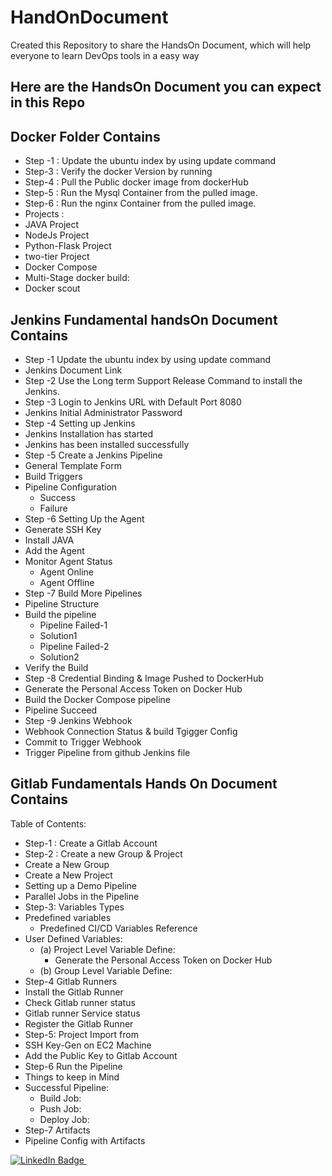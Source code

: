 # HandOnDocument

Created this Repository to share the HandsOn Document, which will help everyone to learn DevOps tools in a easy way


## Here are the HandsOn Document you can expect in this Repo


## Docker Folder Contains

- Step -1 : Update the ubuntu index by using update command
- Step-3 : Verify the docker Version by running
- Step-4 : Pull the Public docker image from dockerHub
- Step-5 : Run the Mysql Container from the pulled image.
- Step-6 : Run the nginx Container from the pulled image.
- Projects :
- JAVA Project
- NodeJs Project
- Python-Flask Project
- two-tier Project
- Docker Compose
- Multi-Stage docker build:
- Docker scout



## Jenkins Fundamental handsOn Document Contains

- Step -1 Update the ubuntu index by using update command
- Jenkins Document Link
- Step -2 Use the Long term Support Release Command to install the Jenkins.
- Step -3 Login to Jenkins URL with Default Port 8080
- Jenkins Initial Administrator Password
- Step -4 Setting up Jenkins
- Jenkins Installation has started
- Jenkins has been installed successfully
- Step -5 Create a Jenkins Pipeline
- General Template Form
- Build Triggers
- Pipeline Configuration
  - Success
  - Failure
- Step -6 Setting Up the Agent
- Generate SSH Key
- Install JAVA
- Add the Agent
- Monitor Agent Status
  - Agent Online
  - Agent Offline
- Step -7 Build More Pipelines
- Pipeline Structure
- Build the pipeline
  - Pipeline Failed-1
  - Solution1
  - Pipeline Failed-2
  - Solution2
- Verify the Build
- Step -8  Credential Binding & Image Pushed to DockerHub
- Generate the Personal Access Token on Docker Hub
- Build the Docker Compose pipeline
- Pipeline Succeed
- Step -9  Jenkins Webhook
- Webhook Connection Status & build Tgigger Config
- Commit to Trigger Webhook
- Trigger Pipeline from github Jenkins file



## Gitlab Fundamentals Hands On Document Contains

Table of Contents:
- Step-1 : Create a Gitlab Account
- Step-2 : Create a new Group & Project
- Create a New Group
- Create a New Project
- Setting up a Demo Pipeline
- Parallel Jobs in the Pipeline
- Step-3: Variables Types
- Predefined variables
  - Predefined CI/CD Variables Reference
- User Defined Variables:
  - (a) Project Level Variable Define:
    - Generate the Personal Access Token on Docker Hub
  - (b) Group Level Variable Define:
- Step-4 Gitlab Runners
- Install the Gitlab Runner
- Check Gitlab runner status
- Gitlab runner Service status
- Register the Gitlab Runner
- Step-5:  Project Import from
- SSH Key-Gen on EC2 Machine
- Add the Public Key to Gitlab Account
- Step-6 Run the Pipeline
- Things to keep in Mind
- Successful Pipeline:
  - Build Job:
  - Push Job:
  - Deploy Job:
- Step-7 Artifacts
- Pipeline Config with Artifacts



<div id="badges">
<div id="badges">
  <a href="https://www.linkedin.com/in/dheeraj-yadav-77180139/">
    <img src="https://img.shields.io/badge/LinkedIn-blue?style=for-the-badge&logo=linkedin&logoColor=white" alt="LinkedIn Badge"/>
  </a>
  
<img src="https://komarev.com/ghpvc/?username=dheeruyadav54&style=flat-square&color=blue" alt=""/>
</div>
